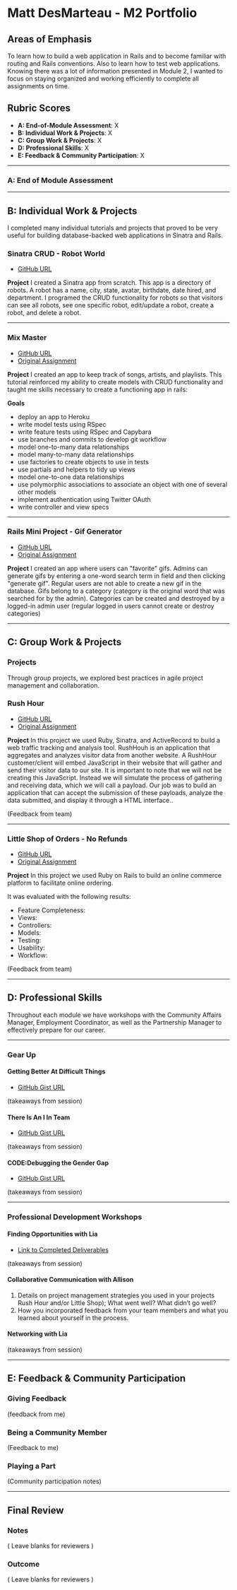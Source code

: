 # Matt DesMarteau - M2 Portfolio

## Areas of Emphasis

To learn how to build a web application in Rails and to become familiar with routing and Rails conventions. Also to learn how to test web applications.  Knowing there was a lot of information presented in Module 2, I wanted to focus on staying organized and working efficiently to complete all assignments on time.  

## Rubric Scores

* **A: End-of-Module Assessment**: X
* **B: Individual Work & Projects**: X
* **C: Group Work & Projects**: X
* **D: Professional Skills**: X
* **E: Feedback & Community Participation**: X

---

### A: End of Module Assessment

---

## B: Individual Work & Projects

I completed many individual tutorials and projects that proved to be very useful for building database-backed web applications in Sinatra and Rails.

### Sinatra CRUD - Robot World

* [GitHub URL](https://github.com/MDes41/robot_world)

__Project__ I created a Sinatra app from scratch. This app is a directory of robots. A robot has a name, city, state, avatar, birthdate, date hired, and department. I programed the CRUD functionality for robots so that visitors can see all robots, see one specific robot, edit/update a robot, create a robot, and delete a robot.

---

### Mix Master

* [GitHub URL](https://github.com/MDes41/mix_master)
* [Original Assignment](https://github.com/turingschool/lesson_plans/tree/master/ruby_02-web_applications_with_ruby/mix_master)

__Project__ I created an app to keep track of songs, artists, and playlists.  This tutorial reinforced my ability to create models with CRUD functionality and taught me skills necessary to create a functioning app in rails:

**Goals**
* deploy an app to Heroku
* write model tests using RSpec
* write feature tests using RSpec and Capybara
* use branches and commits to develop git workflow
* model one-to-many data relationships
* model many-to-many data relationships
* use factories to create objects to use in tests
* use partials and helpers to tidy up views
* model one-to-one data relationships
* use polymorphic associations to associate an object with one of several other models
* implement authentication using Twitter OAuth
* write controller and view specs

---

### Rails Mini Project - Gif Generator

* [GitHub URL](https://github.com/MDes41/gif_generator)
* [Original Assignment](https://github.com/turingschool/challenges/blob/master/rails-mini-project.markdown)

__Project__ I created an app where users can "favorite" gifs. Admins can generate gifs by entering a one-word search term in field and then clicking "generate gif". Regular users are not able to create a new gif in the database. Gifs belong to a category (category is the original word that was searched for by the admin).  Categories can be created and destroyed by a logged-in admin user (regular logged in users cannot create or destroy categories)

---

## C: Group Work & Projects

### Projects

Through group projects, we explored best practices in agile project management and collaboration.

### Rush Hour

* [GitHub URL](https://github.com/JeanJoeris/rush-hour)
* [Original Assignment](https://github.com/turingschool/curriculum/blob/master/source/projects/rush_hour.md)

__Project__ In this project we used Ruby, Sinatra, and ActiveRecord to build a web traffic tracking and analysis tool.  RushHouh is an application that aggregates and analyzes visitor data from another website. A RushHour customer/client will embed JavaScript in their website that will gather and send their visitor data to our site. It is important to note that we will not be creating this JavaScript. Instead we will simulate the process of gathering and receiving data, which we will call a payload. Our job was to build an application that can accept the submission of these payloads, analyze the data submitted, and display it through a HTML interface..

(Feedback from team)

---

### Little Shop of Orders - No Refunds

* [GitHub URL](https://github.com/rdavid1099/little-shop)
* [Original Assignment](https://github.com/turingschool/curriculum/blob/master/source/projects/little_shop.markdown)

__Project__ In this project we used Ruby on Rails to build an online commerce platform to facilitate online ordering.

It was evaluated with the following results:

* Feature Completeness:
* Views:
* Controllers:
* Models:
* Testing:
* Usability:
* Workflow:

(Feedback from team)

---

## D: Professional Skills

Throughout each module we have workshops with the Community Affairs Manager, Employment Coordinator, as well as the Partnership Manager to effectively prepare for our career.

---

### Gear Up
#### Getting Better At Difficult Things

* [GitHub Gist URL](https://github.com/turingschool/gear-up/blob/master/getting_better_at_difficult_things.markdown)

(takeaways from session)

#### There Is An I In Team

* [GitHub Gist URL](https://github.com/turingschool/gear-up/blob/master/there_is_an_i_in_team.markdown)

(takeaways from session)

#### CODE:Debugging the Gender Gap

* [GitHub Gist URL](https://github.com/turingschool/gear-up/blob/master/code_debugging_the_gender_gap.markdown)

(takeaways from session)

---

### Professional Development Workshops
#### Finding Opportunities with Lia

* [Link to Completed Deliverables]()

(takeaways from session)

#### Collaborative Communication with Allison

1. Details on project management strategies you used in your projects Rush Hour and/or Little Shop); What went well? What didn’t go well?
2. How you incorporated feedback from your team members and what you learned about yourself in the process.

#### Networking with Lia

(takeaways from session)

---

## E: Feedback & Community Participation

### Giving Feedback

(feedback from me)

### Being a Community Member

(Feedback to me)

### Playing a Part

(Community participation notes)

---

## Final Review

### Notes

( Leave blanks for reviewers )

### Outcome

( Leave blanks for reviewers )
